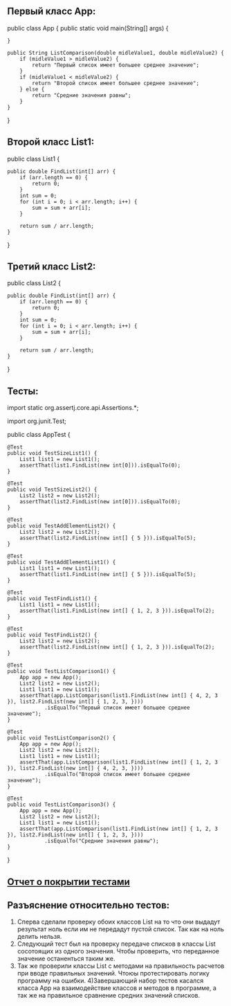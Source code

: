 ## Первый класс App:
public class App {
    public static void main(String[] args) {

    }

    public String ListComparison(double midleValue1, double midleValue2) {
        if (midleValue1 > midleValue2) {
            return "Первый список имеет большее среднее значение";
        }
        if (midleValue1 < midleValue2) {
            return "Второй список имеет большее среднее значение";
        } else {
            return "Средние значения равны";
        }
    }
}

## Второй класс List1:

public class List1 {

    public double FindList(int[] arr) {
        if (arr.length == 0) {
            return 0;
        }
        int sum = 0;
        for (int i = 0; i < arr.length; i++) {
            sum = sum + arr[i];
        }

        return sum / arr.length;
    }
}

## Третий класс List2:

public class List2 {

    public double FindList(int[] arr) {
        if (arr.length == 0) {
            return 0;
        }
        int sum = 0;
        for (int i = 0; i < arr.length; i++) {
            sum = sum + arr[i];
        }

        return sum / arr.length;
    }

}

## Тесты:

import static org.assertj.core.api.Assertions.*;

import org.junit.Test;

public class AppTest {

    @Test
    public void TestSizeList1() {
        List1 list1 = new List1();
        assertThat(list1.FindList(new int[0])).isEqualTo(0);
    }

    @Test
    public void TestSizeList2() {
        List2 list2 = new List2();
        assertThat(list2.FindList(new int[0])).isEqualTo(0);
    }

    @Test
    public void TestAddElementList2() {
        List2 list2 = new List2();
        assertThat(list2.FindList(new int[] { 5 })).isEqualTo(5);
    }

    @Test
    public void TestAddElementList1() {
        List1 list1 = new List1();
        assertThat(list1.FindList(new int[] { 5 })).isEqualTo(5);
    }

    @Test
    public void TestFindList1() {
        List1 list1 = new List1();
        assertThat(list1.FindList(new int[] { 1, 2, 3 })).isEqualTo(2);
    }

    @Test
    public void TestFindList2() {
        List2 list2 = new List2();
        assertThat(list2.FindList(new int[] { 1, 2, 3 })).isEqualTo(2);
    }

    @Test
    public void TestListComparison1() {
        App app = new App();
        List2 list2 = new List2();
        List1 list1 = new List1();
        assertThat(app.ListComparison(list1.FindList(new int[] { 4, 2, 3 }), list2.FindList(new int[] { 1, 2, 3, })))
                .isEqualTo("Первый список имеет большее среднее значение");
    }

    @Test
    public void TestListComparison2() {
        App app = new App();
        List2 list2 = new List2();
        List1 list1 = new List1();
        assertThat(app.ListComparison(list1.FindList(new int[] { 1, 2, 3 }), list2.FindList(new int[] { 4, 2, 3, })))
                .isEqualTo("Второй список имеет большее среднее значение");
    }

    @Test
    public void TestListComparison3() {
        App app = new App();
        List2 list2 = new List2();
        List1 list1 = new List1();
        assertThat(app.ListComparison(list1.FindList(new int[] { 1, 2, 3 }), list2.FindList(new int[] { 1, 2, 3, })))
                .isEqualTo("Средние значения равны");
    }
}


## [Отчет о покрытии тестами](https://github.com/SofronovMikhail/UnitTest/tree/main/seminar6/target/site)

## Разъяснение относительно тестов:
1) Сперва сделали проверку обоих классов List на то что они выдадут результат ноль если им не передадут пустой список. Так как на ноль делить нельзя.
2) Следующий тест был на проверку передаче списков в классы List сосотоящих из одного значения. Чтобы проверить, что переданное значение останенться таким же.
3) Так же проверили классы List с методами на правильность расчетов при вводе правильных значений. Чтоюы протестировать логику программу на ошибки.
4)Завершающий набор тестов касался класса App на взаимодействие классов и методов в программе, а так же на правильное сравнение  средних значений списков.


